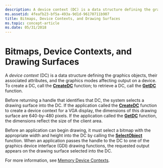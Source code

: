 ```yaml
---
description: A device context (DC) is a data structure defining the graphics objects, their associated attributes, and the graphics modes affecting output on a device. To create a DC, call the CreateDC function; to retrieve a DC, call the GetDC function.
ms.assetid: 4feafb23-bf5a-493a-9d1d-96170711b907
title: Bitmaps, Device Contexts, and Drawing Surfaces
ms.topic: concept-article
ms.date: 05/31/2018
---
```


# Bitmaps, Device Contexts, and Drawing Surfaces

A *device context* (DC) is a data structure defining the graphics objects, their associated attributes, and the graphics modes affecting output on a device. To create a DC, call the [**CreateDC**](/windows/desktop/api/Wingdi/nf-wingdi-createdca) function; to retrieve a DC, call the [**GetDC**](/windows/desktop/api/Winuser/nf-winuser-getdc) function.

Before returning a handle that identifies that DC, the system selects a drawing surface into the DC. If the application called the [**CreateDC**](/windows/desktop/api/Wingdi/nf-wingdi-createdca) function to create a device context for a VGA display, the dimensions of this drawing surface are 640-by-480 pixels. If the application called the [**GetDC**](/windows/desktop/api/Winuser/nf-winuser-getdc) function, the dimensions reflect the size of the client area.

Before an application can begin drawing, it must select a bitmap with the appropriate width and height into the DC by calling the [**SelectObject**](/windows/desktop/api/Wingdi/nf-wingdi-selectobject) function. When an application passes the handle to the DC to one of the graphics device interface (GDI) drawing functions, the requested output appears on the drawing surface selected into the DC.

For more information, see [Memory Device Contexts](memory-device-contexts.md).

 

 



